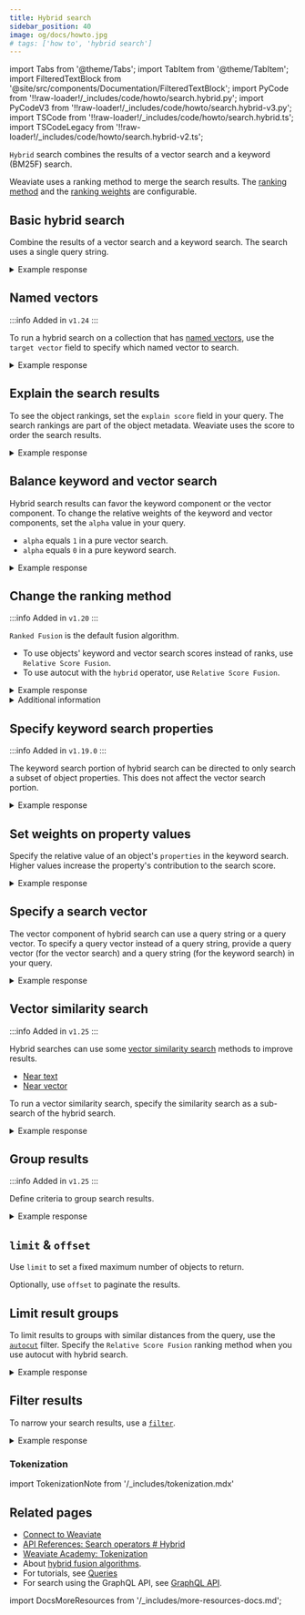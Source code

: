 ```yaml
---
title: Hybrid search
sidebar_position: 40
image: og/docs/howto.jpg
# tags: ['how to', 'hybrid search']
---
```


import Tabs from '@theme/Tabs';
import TabItem from '@theme/TabItem';
import FilteredTextBlock from '@site/src/components/Documentation/FilteredTextBlock';
import PyCode from '!!raw-loader!/_includes/code/howto/search.hybrid.py';
import PyCodeV3 from '!!raw-loader!/_includes/code/howto/search.hybrid-v3.py';
import TSCode from '!!raw-loader!/_includes/code/howto/search.hybrid.ts';
import TSCodeLegacy from '!!raw-loader!/_includes/code/howto/search.hybrid-v2.ts';


`Hybrid` search combines the results of a vector search and a keyword (BM25F) search. 

Weaviate uses a ranking method to merge the search results. The [ranking method](#change-the-ranking-method) and the [ranking weights](#balance-keyword-and-vector-search) are configurable.

## Basic hybrid search

Combine the results of a vector search and a keyword search. The search uses a single query string.

<Tabs groupId="languages">
<TabItem value="py" label="Python (v4)">
<FilteredTextBlock
  text={PyCode}
  startMarker="# HybridBasicPython"
  endMarker="# END HybridBasicPython"
  language="python"
/>
</TabItem>

<TabItem value="py3" label="Python (v3)">
<FilteredTextBlock
  text={PyCodeV3}
  startMarker="# HybridBasicPython"
  endMarker="# END HybridBasicPython"
  language="python"
/>
</TabItem>

<TabItem value="js" label="JS/TS (Beta)">
<FilteredTextBlock
  text={TSCode}
  startMarker="// searchHybridBasic"
  endMarker="// END searchHybridBasic"
  language="js"
/>
</TabItem>

<TabItem value="js2" label="JS/TS">
<FilteredTextBlock
  text={TSCodeLegacy}
  startMarker="// searchHybridBasic"
  endMarker="// END searchHybridBasic"
  language="js"
/>
</TabItem>

<TabItem value="graphql" label="GraphQL">
<FilteredTextBlock
  text={PyCodeV3}
  startMarker="# HybridBasicGraphQL"
  endMarker="# END HybridBasicGraphQL"
  language="graphql"
/>
</TabItem>
</Tabs>

<details>
  <summary>Example response</summary>

The output is like this:

<FilteredTextBlock
  text={PyCodeV3}
  startMarker="# Expected HybridBasic results"
  endMarker="# END Expected HybridBasic results"
  language="json"
/>

</details>

## Named vectors

:::info Added in `v1.24`
:::

To run a hybrid search on a collection that has [named vectors](../config-refs/schema/multi-vector.md), use the `target vector` field to specify which named vector to search.

<Tabs groupId="languages">
  <TabItem value="py" label="Python (v4)">
    <FilteredTextBlock
      text={PyCode}
      startMarker="# NamedVectorHybridPython"
      endMarker="# END NamedVectorHybridPython"
      language="python"
    />
  </TabItem>

  <TabItem value="py3" label="Python (v3)">
    <FilteredTextBlock
      text={PyCodeV3}
      startMarker="# NamedVectorHybridPython"
      endMarker="# END NamedVectorHybridPython"
      language="python"
    />
  </TabItem>

  <TabItem value="js" label="JS/TS (Beta)">
    <FilteredTextBlock
      text={TSCode}
      startMarker="// NamedVectorHybrid"
      endMarker="// END NamedVectorHybrid"
      language="ts"
    />
  </TabItem>

  <TabItem value="js2" label="JS/TS">
    <FilteredTextBlock
      text={TSCodeLegacy}
      startMarker="// NamedVectorHybrid"
      endMarker="// END NamedVectorHybrid"
      language="ts"
    />
  </TabItem>

  <TabItem value="graphql" label="GraphQL">
    <FilteredTextBlock
      text={PyCodeV3}
      startMarker="# NamedVectorHybridGraphQL"
      endMarker="# END NamedVectorHybridGraphQL"
      language="graphql"
    />
  </TabItem>
</Tabs>

<details>
  <summary>Example response</summary>

The output is like this:

<FilteredTextBlock
  text={PyCodeV3}
  startMarker="# START Expected NamedVectorNearText results"
  endMarker="# END Expected NamedVectorNearText results"
  language="json"
/>

</details>

## Explain the search results

To see the object rankings, set the `explain score` field in your query. The search rankings are part of the object metadata. Weaviate uses the score to order the search results.

<Tabs groupId="languages">
<TabItem value="py" label="Python (v4)">
<FilteredTextBlock
  text={PyCode}
  startMarker="# HybridWithScorePython"
  endMarker="# END HybridWithScorePython"
  language="python"
/>
</TabItem>

<TabItem value="py3" label="Python (v3)">
<FilteredTextBlock
  text={PyCodeV3}
  startMarker="# HybridWithScorePython"
  endMarker="# END HybridWithScorePython"
  language="python"
/>
</TabItem>

<TabItem value="js" label="JS/TS (Beta)">
<FilteredTextBlock
  text={TSCode}
  startMarker="// searchHybridWithScore"
  endMarker="// END searchHybridWithScore"
  language="js"
/>
</TabItem>

<TabItem value="js2" label="JS/TS">
<FilteredTextBlock
  text={TSCodeLegacy}
  startMarker="// searchHybridWithScore"
  endMarker="// END searchHybridWithScore"
  language="js"
/>
</TabItem>

<TabItem value="graphql" label="GraphQL">
<FilteredTextBlock
  text={PyCodeV3}
  startMarker="# HybridWithScoreGraphQL"
  endMarker="# END HybridWithScoreGraphQL"
  language="graphql"
/>
</TabItem>
</Tabs>

<details>
  <summary>Example response</summary>

The output is like this:

<FilteredTextBlock
  text={PyCodeV3}
  startMarker="# Expected HybridWithScore results"
  endMarker="# END Expected HybridWithScore results"
  language="json"
/>

</details>

## Balance keyword and vector search

Hybrid search results can favor the keyword component or the vector component. To change the relative weights of the keyword and vector components, set the `alpha` value in your query.

- `alpha` equals `1` in a pure vector search.
- `alpha` equals `0` in a pure keyword search.

<Tabs groupId="languages">
<TabItem value="py" label="Python (v4)">
<FilteredTextBlock
  text={PyCode}
  startMarker="# HybridWithAlphaPython"
  endMarker="# END HybridWithAlphaPython"
  language="python"
/>
</TabItem>

<TabItem value="py3" label="Python (v3)">
<FilteredTextBlock
  text={PyCodeV3}
  startMarker="# HybridWithAlphaPython"
  endMarker="# END HybridWithAlphaPython"
  language="python"
/>
</TabItem>

<TabItem value="js" label="JS/TS (Beta)">
<FilteredTextBlock
  text={TSCode}
  startMarker="// searchHybridWithAlpha"
  endMarker="// END searchHybridWithAlpha"
  language="js"
/>
</TabItem>

<TabItem value="js2" label="JS/TS">
<FilteredTextBlock
  text={TSCodeLegacy}
  startMarker="// searchHybridWithAlpha"
  endMarker="// END searchHybridWithAlpha"
  language="js"
/>
</TabItem>

<TabItem value="graphql" label="GraphQL">
<FilteredTextBlock
  text={PyCodeV3}
  startMarker="# HybridWithAlphaGraphQL"
  endMarker="# END HybridWithAlphaGraphQL"
  language="graphql"
/>
</TabItem>
</Tabs>

<details>
  <summary>Example response</summary>

The output is like this:

<FilteredTextBlock
  text={PyCodeV3}
  startMarker="# Expected HybridWithAlpha results"
  endMarker="# END Expected HybridWithAlpha results"
  language="json"
/>

</details>

## Change the ranking method

:::info Added in `v1.20`
:::

`Ranked Fusion` is the default fusion algorithm.

- To use objects' keyword and vector search scores instead of ranks, use `Relative Score Fusion`.
- To use autocut with the `hybrid` operator, use `Relative Score Fusion`.

<Tabs groupId="languages">
<TabItem value="py" label="Python (v4)">
<FilteredTextBlock
  text={PyCode}
  startMarker="# HybridWithFusionTypePython"
  endMarker="# END HybridWithFusionTypePython"
  language="python"
/>
</TabItem>

<TabItem value="py3" label="Python (v3)">
<FilteredTextBlock
  text={PyCodeV3}
  startMarker="# HybridWithFusionTypePython"
  endMarker="# END HybridWithFusionTypePython"
  language="python"
/>
</TabItem>

<TabItem value="js" label="JS/TS (Beta)">
<FilteredTextBlock
  text={TSCode}
  startMarker="// searchHybridWithFusionType"
  endMarker="// END searchHybridWithFusionType"
  language="ts"
/>
</TabItem>

<TabItem value="js2" label="JS/TS">
<FilteredTextBlock
  text={TSCodeLegacy}
  startMarker="// searchHybridWithFusionType"
  endMarker="// END searchHybridWithFusionType"
  language="ts"
/>
</TabItem>

<TabItem value="graphql" label="GraphQL">
<FilteredTextBlock
  text={PyCodeV3}
  startMarker="# HybridWithFusionTypeGraphQL"
  endMarker="# END HybridWithFusionTypeGraphQL"
  language="graphql"
/>
</TabItem>
</Tabs>

<details>
  <summary>Example response</summary>

The output is like this:

<FilteredTextBlock
  text={PyCodeV3}
  startMarker="# Expected HybridWithFusionType results"
  endMarker="# END Expected HybridWithFusionType results"
  language="json"
/>

</details>

<details>
  <summary>
    Additional information
  </summary>

For a discussion of fusion methods, see [this blog post](/blog/hybrid-search-fusion-algorithms) and [this reference page](../api/graphql/search-operators.md#variables-2)

</details>

## Specify keyword search properties

:::info Added in `v1.19.0`
:::

The keyword search portion of hybrid search can be directed to only search a subset of object properties. This does not affect the vector search portion.

<Tabs groupId="languages">
<TabItem value="py" label="Python (v4)">
<FilteredTextBlock
  text={PyCode}
  startMarker="# HybridWithPropertiesPython"
  endMarker="# END HybridWithPropertiesPython"
  language="python"
/>
</TabItem>

<TabItem value="py3" label="Python (v3)">
<FilteredTextBlock
  text={PyCodeV3}
  startMarker="# HybridWithPropertiesPython"
  endMarker="# END HybridWithPropertiesPython"
  language="python"
/>
</TabItem>

<TabItem value="js" label="JS/TS (Beta)">
<FilteredTextBlock
  text={TSCode}
  startMarker="// searchHybridWithProperties"
  endMarker="// END searchHybridWithProperties"
  language="js"
/>
</TabItem>

<TabItem value="js2" label="JS/TS">
<FilteredTextBlock
  text={TSCodeLegacy}
  startMarker="// searchHybridWithProperties"
  endMarker="// END searchHybridWithProperties"
  language="js"
/>
</TabItem>

<TabItem value="graphql" label="GraphQL">
<FilteredTextBlock
  text={PyCodeV3}
  startMarker="# HybridWithPropertiesGraphQL"
  endMarker="# END HybridWithPropertiesGraphQL"
  language="graphql"
/>
</TabItem>
</Tabs>

<details>
  <summary>Example response</summary>

The output is like this:

<FilteredTextBlock
  text={PyCodeV3}
  startMarker="# Expected HybridWithProperties results"
  endMarker="# END Expected HybridWithProperties results"
  language="json"
/>

</details>

## Set weights on property values

Specify the relative value of an object's `properties` in the keyword search. Higher values increase the property's contribution to the search score.

<Tabs groupId="languages">
<TabItem value="py" label="Python (v4)">
<FilteredTextBlock
  text={PyCode}
  startMarker="# HybridWithPropertyWeightingPython"
  endMarker="# END HybridWithPropertyWeightingPython"
  language="python"
/>
</TabItem>

<TabItem value="py3" label="Python (v3)">
<FilteredTextBlock
  text={PyCodeV3}
  startMarker="# HybridWithPropertyWeightingPython"
  endMarker="# END HybridWithPropertyWeightingPython"
  language="python"
/>
</TabItem>

<TabItem value="js" label="JS/TS (Beta)">
<FilteredTextBlock
  text={TSCode}
  startMarker="// searchHybridWithPropertyWeighting"
  endMarker="// END searchHybridWithPropertyWeighting"
  language="js"
/>
</TabItem>

<TabItem value="js2" label="JS/TS">
<FilteredTextBlock
  text={TSCodeLegacy}
  startMarker="// searchHybridWithPropertyWeighting"
  endMarker="// END searchHybridWithPropertyWeighting"
  language="js"
/>
</TabItem>

<TabItem value="graphql" label="GraphQL">
<FilteredTextBlock
  text={PyCodeV3}
  startMarker="# HybridWithPropertyWeightingGraphQL"
  endMarker="# END HybridWithPropertyWeightingGraphQL"
  language="graphql"
/>
</TabItem>
</Tabs>

<details>
  <summary>Example response</summary>

The output is like this:

<FilteredTextBlock
  text={PyCodeV3}
  startMarker="# Expected HybridWithPropertyWeighting results"
  endMarker="# END Expected HybridWithPropertyWeighting results"
  language="json"
/>

</details>

## Specify a search vector

The vector component of hybrid search can use a query string or a query vector. To specify a query vector instead of a query string, provide a query vector (for the vector search) and a query string (for the keyword search) in your query.

<Tabs groupId="languages">
<TabItem value="py" label="Python (v4)">
<FilteredTextBlock
  text={PyCode}
  startMarker="# HybridWithVectorPython"
  endMarker="# END HybridWithVectorPython"
  language="python"
/>
</TabItem>

<TabItem value="py3" label="Python (v3)">
<FilteredTextBlock
  text={PyCodeV3}
  startMarker="# HybridWithVectorPython"
  endMarker="# END HybridWithVectorPython"
  language="python"
/>
</TabItem>

<TabItem value="js" label="JS/TS (Beta)">
<FilteredTextBlock
  text={TSCode}
  startMarker="// searchHybridWithVector"
  endMarker="// END searchHybridWithVector"
  language="js"
/>
</TabItem>

<TabItem value="js2" label="JS/TS">
<FilteredTextBlock
  text={TSCodeLegacy}
  startMarker="// searchHybridWithVector"
  endMarker="// END searchHybridWithVector"
  language="js"
/>
</TabItem>

<TabItem value="graphql" label="GraphQL">
<FilteredTextBlock
  text={PyCodeV3}
  startMarker="# HybridWithVectorGraphQL"
  endMarker="# END HybridWithVectorGraphQL"
  language="graphql"
/>
</TabItem>
</Tabs>

<details>
  <summary>Example response</summary>

The output is like this:

<FilteredTextBlock
  text={PyCodeV3}
  startMarker="# Expected HybridWithVector results"
  endMarker="# END Expected HybridWithVector results"
  language="json"
/>

</details>

## Vector similarity search

:::info Added in `v1.25`
:::

Hybrid searches can use some [vector similarity search](/developers/weaviate/search/similarity) methods to improve results.

- [Near text](/developers/weaviate/search/similarity#search-with-text)
- [Near vector](/developers/weaviate/search/similarity#search-with-a-vector)

To run a vector similarity search, specify the similarity search as a sub-search of the hybrid search.

<Tabs groupId="languages">
<TabItem value="py4" label="Python (v4)">
<FilteredTextBlock
  text={PyCode}
  startMarker="# START VectorSimilarityPython"
  endMarker="# END VectorSimilarityPython"
  language="python"
/>
</TabItem>
<TabItem value="py" label="GraphQL">
<FilteredTextBlock
  text={PyCodeV3}
  startMarker="# VectorSimilarityGraphQL"
  endMarker="# END VectorSimilarityGraphQL"
  language="python"
/>
</TabItem>
</Tabs>

<details>
  <summary>Example response</summary>

The output is like this:

<FilteredTextBlock
  text={PyCodeV3}
  startMarker="# Expected VectorSimilarityGraphQL results"
  endMarker="# END Expected VectorSimilarityGraphQL results"
  language="json"
/>

</details>

## Group results

:::info Added in `v1.25`
:::

Define criteria to group search results.

<Tabs groupId="languages">
  <TabItem value="py" label="Python (v4)">
    <FilteredTextBlock
      text={PyCode}
      startMarker="# START HybridGroupByPy4"
      endMarker="# END HybridGroupByPy4"
      language="py"
    />
  </TabItem>
</Tabs>

<details>
  <summary>Example response</summary>

The response is like this:

```
'Jeopardy!'
'Double Jeopardy!'
```

</details>

## `limit` & `offset`

Use `limit` to set a fixed maximum number of objects to return.

Optionally, use `offset` to paginate the results.

<Tabs groupId="languages">
  <TabItem value="py" label="Python (v4)">
    <FilteredTextBlock
      text={PyCode}
      startMarker="# START limit Python"
      endMarker="# END limit Python"
      language="py"
    />
  </TabItem>

  <TabItem value="py3" label="Python (v3)">
    <FilteredTextBlock
      text={PyCodeV3}
      startMarker="# START limit Python"
      endMarker="# END limit Python"
      language="py"
    />
  </TabItem>

  <TabItem value="js" label="JS/TS (Beta)">
    <FilteredTextBlock
      text={TSCode}
      startMarker="// START limit"
      endMarker="// END limit"
      language="ts"
    />
  </TabItem>

  <TabItem value="js2" label="JS/TS">
    <FilteredTextBlock
      text={TSCodeLegacy}
      startMarker="// START limit"
      endMarker="// END limit"
      language="ts"
    />
  </TabItem>

  <TabItem value="graphql" label="GraphQL">
    <FilteredTextBlock
      text={PyCodeV3}
      startMarker="# START limit GraphQL"
      endMarker="# END limit GraphQL"
      language="graphql"
    />
  </TabItem>
</Tabs>

## Limit result groups

To limit results to groups with similar distances from the query, use the [`autocut`](../api/graphql/additional-operators.md#autocut) filter. Specify the `Relative Score Fusion` ranking method when you use autocut with hybrid search.

<Tabs groupId="languages">
  <TabItem value="py" label="Python (v4)">
    <FilteredTextBlock
      text={PyCode}
      startMarker="# START autocut Python"
      endMarker="# END autocut Python"
      language="py"
    />
  </TabItem>

  <TabItem value="py3" label="Python (v3)">
    <FilteredTextBlock
      text={PyCodeV3}
      startMarker="# START autocut Python"
      endMarker="# END autocut Python"
      language="py"
    />
  </TabItem>

  <TabItem value="js" label="JS/TS (Beta)">
    <FilteredTextBlock
      text={TSCode}
      startMarker="// START autocut"
      endMarker="// END autocut"
      language="ts"
    />
  </TabItem>

  <TabItem value="js2" label="JS/TS">
    <FilteredTextBlock
      text={TSCodeLegacy}
      startMarker="// START autocut"
      endMarker="// END autocut"
      language="ts"
    />
  </TabItem>

  <TabItem value="graphql" label="GraphQL">
    <FilteredTextBlock
      text={PyCodeV3}
      startMarker="# START autocut GraphQL"
      endMarker="# END autocut GraphQL"
      language="graphql"
    />
  </TabItem>
</Tabs>

<details>
  <summary>Example response</summary>

The output is like this:

<FilteredTextBlock
  text={PyCodeV3}
  startMarker="# START Expected autocut results"
  endMarker="# END Expected autocut results"
  language="json"
/>

</details>

## Filter results

To narrow your search results, use a [`filter`](../api/graphql/filters.md).

<Tabs groupId="languages">
<TabItem value="py" label="Python (v4)">
<FilteredTextBlock
  text={PyCode}
  startMarker="# HybridWithFilterPython"
  endMarker="# END HybridWithFilterPython"
  language="python"
/>
</TabItem>

<TabItem value="py3" label="Python (v3)">
<FilteredTextBlock
  text={PyCodeV3}
  startMarker="# HybridWithFilterPython"
  endMarker="# END HybridWithFilterPython"
  language="python"
/>
</TabItem>

<TabItem value="js" label="JS/TS (Beta)">
<FilteredTextBlock
  text={TSCode}
  startMarker="// searchHybridWithFilter"
  endMarker="// END searchHybridWithFilter"
  language="js"
/>
</TabItem>

<TabItem value="js2" label="JS/TS">
<FilteredTextBlock
  text={TSCodeLegacy}
  startMarker="// searchHybridWithFilter"
  endMarker="// END searchHybridWithFilter"
  language="js"
/>
</TabItem>

<TabItem value="graphql" label="GraphQL">
<FilteredTextBlock
  text={PyCodeV3}
  startMarker="# HybridWithFilterGraphQL"
  endMarker="# END HybridWithFilterGraphQL"
  language="graphql"
/>
</TabItem>
</Tabs>

<details>
  <summary>Example response</summary>

The output is like this:

<FilteredTextBlock
  text={PyCodeV3}
  startMarker="# Expected HybridWithFilter results"
  endMarker="# END Expected HybridWithFilter results"
  language="json"
/>

</details>

### Tokenization

import TokenizationNote from '/_includes/tokenization.mdx'

<TokenizationNote />

## Related pages

- [Connect to Weaviate](/developers/weaviate/starter-guides/connect.mdx)
- [API References: Search operators # Hybrid](../api/graphql/search-operators.md#hybrid)
- [Weaviate Academy: Tokenization](../../academy/py/tokenization/index.md)
- About [hybrid fusion algorithms](/blog/hybrid-search-fusion-algorithms).
- For tutorials, see [Queries](/developers/weaviate/tutorials/query.md)
- For search using the GraphQL API, see [GraphQL API](../api/graphql/get.md).

import DocsMoreResources from '/_includes/more-resources-docs.md';

<DocsMoreResources />
